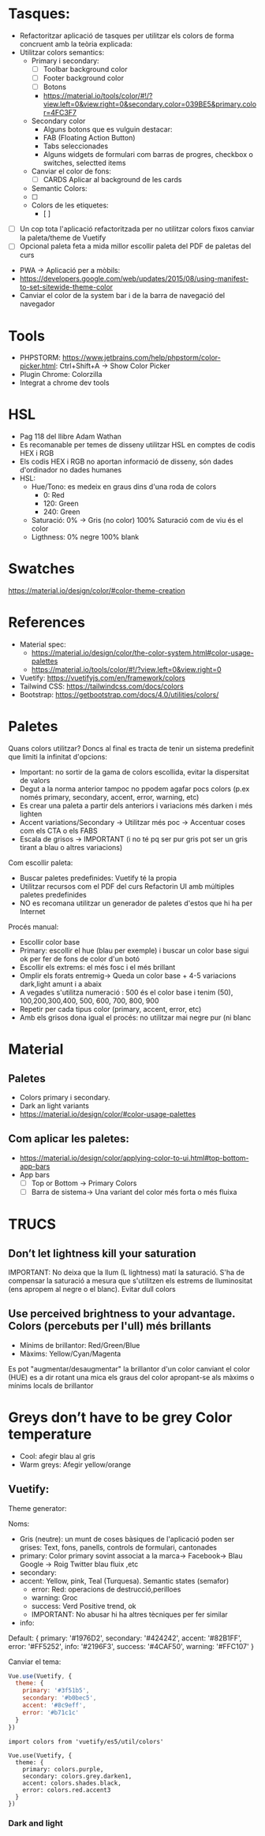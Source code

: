 # Tasques:

- Refactoritzar aplicació de tasques per utilitzar els colors de forma concruent amb la teòria explicada:
- Utilitzar colors semantics:
  - Primary i secondary: 
    - [ ] Toolbar background color
    - [ ] Footer background color
    - [ ] Botons
    - https://material.io/tools/color/#!/?view.left=0&view.right=0&secondary.color=039BE5&primary.color=4FC3F7
  - Secondary color
    - Alguns botons que es vulguin destacar: 
    - FAB (Floating Action Button)
    - Tabs seleccionades
    - Alguns widgets de formulari com barras de progres, checkbox o switches, selectted items
  - Canviar el color de fons:
    - [ ] CARDS Aplicar al background de les cards
  - Semantic Colors:
   - [ ]
  - Colors de les etiquetes:
    - [ ] 
-  [ ] Un cop tota l'aplicació refactoritzada per no utilitzar colors fixos canviar la paleta/theme de Vuetify    
 -  [ ] Opcional paleta feta a mida millor escollir paleta del PDF de paletas del curs
- PWA -> Aplicació per a mòbils:
 - https://developers.google.com/web/updates/2015/08/using-manifest-to-set-sitewide-theme-color
 - Canviar el color de la system bar i de la barra de navegació del navegador 
# Tools

- PHPSTORM: https://www.jetbrains.com/help/phpstorm/color-picker.html: Ctrl+Shift+A -> Show Color Picker
- Plugin Chrome: Colorzilla
- Integrat a chrome dev tools

# HSL

- Pag 118 del llibre Adam Wathan
- Es recomanable per temes de disseny utilitzar HSL en comptes de codis HEX i RGB
- Els codis HEX i RGB no aportan informació de disseny, són dades d'ordinador no dades humanes
- HSL:
  - Hue/Tono: es medeix en graus dins d'una roda de colors
    - 0: Red
    - 120: Green
    - 240: Green
  - Saturació: 0% -> Gris (no color) 100% Saturació com de viu és el color
  - Ligthness: 0% negre 100% blank  

# Swatches

https://material.io/design/color/#color-theme-creation

# References

- Material spec: 
  - https://material.io/design/color/the-color-system.html#color-usage-palettes
  - https://material.io/tools/color/#!/?view.left=0&view.right=0
- Vuetify: https://vuetifyjs.com/en/framework/colors
- Tailwind CSS: https://tailwindcss.com/docs/colors
- Bootstrap: https://getbootstrap.com/docs/4.0/utilities/colors/

# Paletes

Quans colors utilitzar? Doncs al final es tracta de tenir un sistema predefinit que limiti la infinitat d'opcions:

- Important: no sortir de la gama de colors escollida, evitar la dispersitat de valors
- Degut a la norma anterior tampoc no ppodem agafar pocs colors (p.ex només primary, secondary, accent, error, warning, etc)
- Es crear una paleta a partir dels anteriors i variacions més darken i més lighten 
- Accent variations/Secondary -> Utilitzar més poc -> Accentuar coses com els CTA o els FABS
- Escala de grisos -> IMPORTANT (i no té pq ser pur gris pot ser un gris tirant a blau o altres variacions) 

Com escollir paleta:
- Buscar paletes predefinides: Vuetify té la propia
- Utilitzar recursos com el PDF del curs Refactorin UI amb múltiples paletes predefinides
- NO es recomana utilitzar un generador de paletes d'estos que hi ha per Internet

Procés manual:
- Escollir color base
- Primary: escollir el hue (blau per exemple) i buscar un color base sigui ok per fer de fons de color d'un botó
- Escollir els extrems: el més fosc i el més brillant
- Omplir els forats entremig-> Queda un color base + 4-5 variacions dark,light amunt i a abaix
- A vegades s'utilitza numeració : 500 és el color base i tenim (50), 100,200,300,400, 500, 600, 700, 800, 900
- Repetir per cada tipus color (primary, accent, error, etc)
- Amb els grisos dona igual el procés: no utilitzar mai negre pur (ni blanc

# Material

## Paletes

- Colors primary i secondary.
- Dark an light variants
- https://material.io/design/color/#color-usage-palettes

## Com aplicar les paletes:
- https://material.io/design/color/applying-color-to-ui.html#top-bottom-app-bars
- App bars
  - [ ] Top or Bottom -> Primary Colors
  - [ ] Barra de sistema-> Una variant del color més forta o més fluixa

# TRUCS

## Don’t let lightness kill your saturation

IMPORTANT: No deixa que la llum (L lightness) matí la saturació. S'ha de compensar la saturació a mesura que s'utilitzen
els estrems de lluminositat (ens apropem al negre o el blanc). Evitar dull colors

## Use perceived brightness to your advantage. Colors (percebuts per l'ull) més brillants

- Mínims de brillantor: Red/Green/Blue
- Màxims: Yellow/Cyan/Magenta

Es pot "augmentar/desaugmentar" la brillantor d'un color canviant el color (HUE) es a dir rotant una mica els graus del 
color apropant-se als màxims o mínims locals de brillantor

# Greys don’t have to be grey Color temperature

- Cool: afegir blau al gris
- Warm greys: Afegir yellow/orange

## Vuetify:

Theme generator: 

Noms:
- Gris (neutre): un munt de coses bàsiques de l'aplicació poden ser grises: Text, fons, panells, controls de formulari, cantonades
- primary: Color primary sovint associat a la marca-> Facebook-> Blau Google -> Roig Twitter blau fluix ,etc   
- secondary:
- accent: Yellow, pink, Teal (Turquesa). Semantic states (semafor)
  - error: Red: operacions de destrucció,perilloes
  - warning: Groc
  - success: Verd Positive trend, ok 
  - IMPORTANT: No abusar hi ha altres tècniques per fer similar
- info: 


Default:
{
  primary: '#1976D2',
  secondary: '#424242',
  accent: '#82B1FF',
  error: '#FF5252',
  info: '#2196F3',
  success: '#4CAF50',
  warning: '#FFC107'
}

Canviar el tema:

```javascript
Vue.use(Vuetify, {
  theme: {
    primary: '#3f51b5',
    secondary: '#b0bec5',
    accent: '#8c9eff',
    error: '#b71c1c'
  }
})
```

```
import colors from 'vuetify/es5/util/colors'

Vue.use(Vuetify, {
  theme: {
    primary: colors.purple,
    secondary: colors.grey.darken1,
    accent: colors.shades.black,
    error: colors.red.accent3
  }
})
```

### Dark and light
